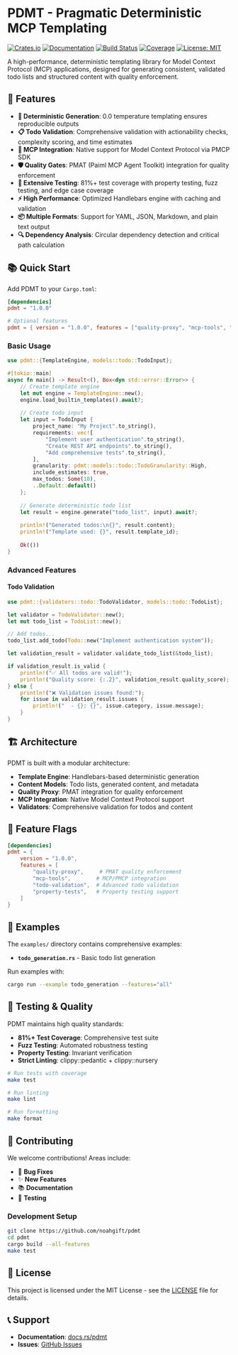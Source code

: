 # PDMT - Pragmatic Deterministic MCP Templating

[![Crates.io](https://img.shields.io/crates/v/pdmt.svg)](https://crates.io/crates/pdmt)
[![Documentation](https://docs.rs/pdmt/badge.svg)](https://docs.rs/pdmt)
[![Build Status](https://github.com/noahgift/pdmt/workflows/CI/badge.svg)](https://github.com/noahgift/pdmt/actions)
[![Coverage](https://codecov.io/gh/noahgift/pdmt/branch/main/graph/badge.svg)](https://codecov.io/gh/noahgift/pdmt)
[![License: MIT](https://img.shields.io/badge/License-MIT-yellow.svg)](https://opensource.org/licenses/MIT)

A high-performance, deterministic templating library for Model Context Protocol (MCP) applications, designed for generating consistent, validated todo lists and structured content with quality enforcement.

## 🚀 Features

- **🎯 Deterministic Generation**: 0.0 temperature templating ensures reproducible outputs
- **📋 Todo Validation**: Comprehensive validation with actionability checks, complexity scoring, and time estimates
- **🔄 MCP Integration**: Native support for Model Context Protocol via PMCP SDK
- **🛡️ Quality Gates**: PMAT (Paiml MCP Agent Toolkit) integration for quality enforcement
- **🧪 Extensive Testing**: 81%+ test coverage with property testing, fuzz testing, and edge case coverage
- **⚡ High Performance**: Optimized Handlebars engine with caching and validation
- **📦 Multiple Formats**: Support for YAML, JSON, Markdown, and plain text output
- **🔍 Dependency Analysis**: Circular dependency detection and critical path calculation

## 📚 Quick Start

Add PDMT to your `Cargo.toml`:

```toml
[dependencies]
pdmt = "1.0.0"

# Optional features
pdmt = { version = "1.0.0", features = ["quality-proxy", "mcp-tools", "todo-validation"] }
```

### Basic Usage

```rust
use pdmt::{TemplateEngine, models::todo::TodoInput};

#[tokio::main]
async fn main() -> Result<(), Box<dyn std::error::Error>> {
    // Create template engine
    let mut engine = TemplateEngine::new();
    engine.load_builtin_templates().await?;
    
    // Create todo input
    let input = TodoInput {
        project_name: "My Project".to_string(),
        requirements: vec![
            "Implement user authentication".to_string(),
            "Create REST API endpoints".to_string(),
            "Add comprehensive tests".to_string(),
        ],
        granularity: pdmt::models::todo::TodoGranularity::High,
        include_estimates: true,
        max_todos: Some(10),
        ..Default::default()
    };
    
    // Generate deterministic todo list
    let result = engine.generate("todo_list", input).await?;
    
    println!("Generated todos:\n{}", result.content);
    println!("Template used: {}", result.template_id);
    
    Ok(())
}
```

### Advanced Features

#### Todo Validation

```rust
use pdmt::{validators::todo::TodoValidator, models::todo::TodoList};

let validator = TodoValidator::new();
let mut todo_list = TodoList::new();

// Add todos...
todo_list.add_todo(Todo::new("Implement authentication system"));

let validation_result = validator.validate_todo_list(&todo_list);

if validation_result.is_valid {
    println!("✅ All todos are valid!");
    println!("Quality score: {:.2}", validation_result.quality_score);
} else {
    println!("❌ Validation issues found:");
    for issue in validation_result.issues {
        println!("  - {}: {}", issue.category, issue.message);
    }
}
```

## 🏗️ Architecture

PDMT is built with a modular architecture:

- **Template Engine**: Handlebars-based deterministic generation
- **Content Models**: Todo lists, generated content, and metadata
- **Quality Proxy**: PMAT integration for quality enforcement  
- **MCP Integration**: Native Model Context Protocol support
- **Validators**: Comprehensive validation for todos and content

## 🎯 Feature Flags

```toml
[dependencies]
pdmt = { 
    version = "1.0.0", 
    features = [
        "quality-proxy",     # PMAT quality enforcement
        "mcp-tools",        # MCP/PMCP integration  
        "todo-validation",  # Advanced todo validation
        "property-tests",   # Property testing support
    ]
}
```

## 📖 Examples

The `examples/` directory contains comprehensive examples:

- **`todo_generation.rs`** - Basic todo list generation

Run examples with:

```bash
cargo run --example todo_generation --features="all"
```

## 🧪 Testing & Quality

PDMT maintains high quality standards:

- **81%+ Test Coverage**: Comprehensive test suite
- **Fuzz Testing**: Automated robustness testing
- **Property Testing**: Invariant verification
- **Strict Linting**: clippy::pedantic + clippy::nursery

```bash
# Run tests with coverage
make test

# Run linting  
make lint

# Run formatting
make format
```

## 🤝 Contributing

We welcome contributions! Areas include:

- 🐛 **Bug Fixes**
- ✨ **New Features** 
- 📚 **Documentation**
- 🧪 **Testing**

### Development Setup

```bash
git clone https://github.com/noahgift/pdmt
cd pdmt
cargo build --all-features
make test
```

## 📄 License

This project is licensed under the MIT License - see the [LICENSE](LICENSE) file for details.

## 📞 Support

- **Documentation**: [docs.rs/pdmt](https://docs.rs/pdmt)
- **Issues**: [GitHub Issues](https://github.com/noahgift/pdmt/issues)